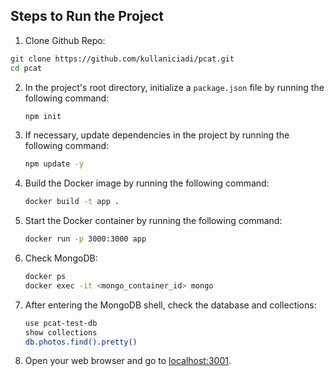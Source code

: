 ## Steps to Run the Project



1. Clone Github Repo:

 ```bash
git clone https://github.com/kullaniciadi/pcat.git
cd pcat
```

2. In the project's root directory, initialize a `package.json` file by running the following command:

    ```bash
    npm init
    ```

3. If necessary, update dependencies in the project by running the following command:

    ```bash
    npm update -y
    ```

3. Build the Docker image by running the following command:

    ```bash
    docker build -t app .
    ```

4. Start the Docker container by running the following command:

    ```bash
    docker run -p 3000:3000 app
    ```

5. Check MongoDB:

    ```bash
    docker ps
    docker exec -it <mongo_container_id> mongo

    ```

6. After entering the MongoDB shell, check the database and collections:

    ```bash
    use pcat-test-db
   show collections
   db.photos.find().pretty()
    ```

5. Open your web browser and go to [localhost:3001](http://localhost:3001).


